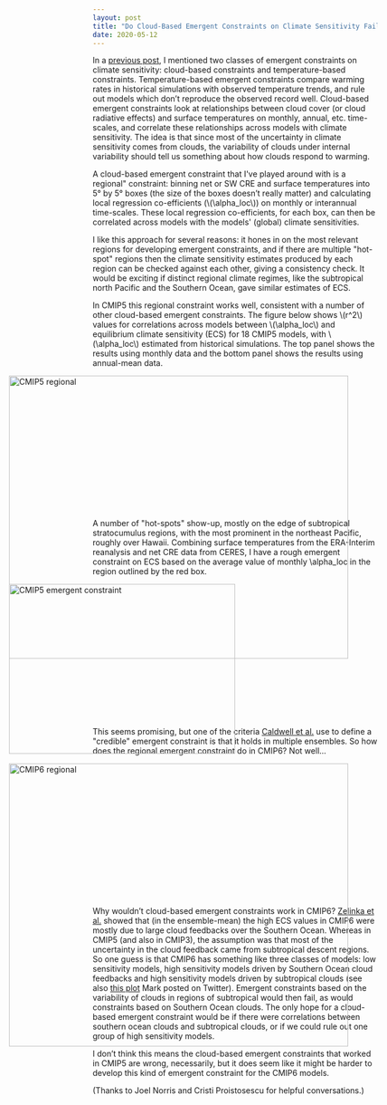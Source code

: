 ```yaml
---
layout: post
title: "Do Cloud-Based Emergent Constraints on Climate Sensitivity Fail in CMIP6?"
date: 2020-05-12
---
```


In a <a href="https://nicklutsko.github.io/blog/2020/02/02/Historical-Warming-Climate-Sensitivity">previous post</a>, I mentioned two classes of emergent constraints on climate sensitivity: cloud-based constraints and temperature-based constraints. Temperature-based emergent constraints compare warming rates in historical simulations with observed temperature trends, and rule out models which don’t reproduce the observed record well. Cloud-based emergent constraints look at relationships between cloud cover (or cloud radiative effects) and surface temperatures on monthly, annual, etc. time-scales, and correlate these relationships across models with climate sensitivity. The idea is that since most of the uncertainty in climate sensitivity comes from clouds, the variability of clouds under internal variability should tell us something about how clouds respond to warming.

<p>A cloud-based emergent constraint that I've played around with is a regional" constraint: binning net or SW CRE and surface temperatures into 5&#176; by 5&#176; boxes (the size of the boxes doesn’t really matter) and calculating local regression co-efficients (\(\alpha_loc\)) on monthly or interannual time-scales. These local regression co-efficients, for each box, can then be correlated across models with the models' (global) climate sensitivities.</p>

I like this approach for several reasons: it hones in on the most relevant regions for developing emergent constraints, and if there are multiple "hot-spot" regions then the climate sensitivity estimates produced by each region can be checked against each other, giving a consistency check. It would be exciting if distinct regional climate regimes, like the subtropical north Pacific and the Southern Ocean, gave similar estimates of ECS. 

<p>In CMIP5 this regional constraint works well, consistent with a number of other cloud-based emergent constraints. The figure below shows \(r^2\) values for correlations across models between  \(\alpha_loc\) and equilibrium climate sensitivity (ECS) for 18 CMIP5 models, with \(\alpha_loc\) estimated from historical simulations. The top panel shows the results using monthly data and the bottom panel shows the results using annual-mean data.</p> 

<img src="http://nicklutsko.github.io/notes/images/Box_plots_CRE_r2.png" alt="CMIP5 regional" style="position:absolute; left:80px; width:600px;height:500px;" class="center">
<br /><br /><br /><br /><br /><br /><br /><br /><br /><br /><br /><br /><br /><br />

A number of "hot-spots" show-up, mostly on the edge of subtropical stratocumulus regions, with the most prominent  in the northeast Pacific, roughly over Hawaii. Combining surface temperatures from the ERA-Interim reanalysis and net CRE data from CERES, I have a rough emergent constraint on ECS based on the average value of monthly \alpha_loc in the region outlined by the red box.

<img src="http://nicklutsko.github.io/notes/images/CMIP5_emergent_constraint.png" alt="CMIP5 emergent constraint" style="position:absolute; left:80px; width:400px;height:300px;" class="center">
<br /><br /><br /><br /><br /><br /><br /><br /><br /><br /><br /><br /><br /><br />

This seems promising, but one of the criteria <a href="https://journals.ametsoc.org/doi/10.1175/JCLI-D-17-0631.1">Caldwell et al.</a> use to define a "credible" emergent constraint is that it holds in multiple ensembles. So how does the regional emergent constraint do in CMIP6? Not well...

<img src="http://nicklutsko.github.io/notes/images/CMIP6_Box_plots_CRE_r2.png" alt="CMIP6 regional" style="position:absolute; left:80px; width:600px;height:500px;" class="center">
<br /><br /><br /><br /><br /><br /><br /><br /><br /><br /><br /><br /><br /><br />

Why wouldn’t cloud-based emergent constraints work in CMIP6? <a href="https://agupubs.onlinelibrary.wiley.com/doi/full/10.1029/2019GL085782">Zelinka et al.</a> showed that (in the ensemble-mean) the high ECS values in CMIP6 were mostly due to large cloud feedbacks over the Southern Ocean. Whereas in CMIP5 (and also in CMIP3), the assumption was that most of the uncertainty in the cloud feedback came from subtropical descent regions. So one guess is that CMIP6 has something like three classes of models: low sensitivity models, high sensitivity models driven by Southern Ocean cloud feedbacks and high sensitivity models driven by subtropical clouds (see also <a href="https://twitter.com/mzelinka/status/1256008091029499904">this plot</a> Mark posted on Twitter). Emergent constraints based on the variability of clouds in regions of subtropical would then fail, as would constraints based on Southern Ocean clouds. The only hope for a cloud-based emergent constraint would be if there were correlations between southern ocean clouds and subtropical clouds, or if we could rule out one group of high sensitivity models.

I don’t think this means the cloud-based emergent constraints that worked in CMIP5 are wrong, necessarily, but it does seem like it might be harder to develop this kind of emergent constraint for the CMIP6 models.

(Thanks to Joel Norris and Cristi Proistosescu for helpful conversations.)




